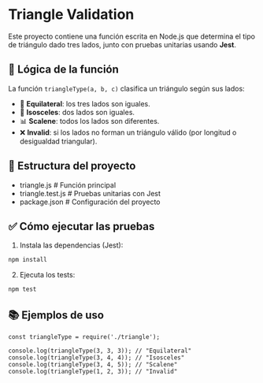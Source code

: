 # Triangle Validation

Este proyecto contiene una función escrita en Node.js que determina el tipo de triángulo dado tres lados, junto con pruebas unitarias usando **Jest**.

## 🧠 Lógica de la función

La función `triangleType(a, b, c)` clasifica un triángulo según sus lados:

- 📏 **Equilateral**: los tres lados son iguales.
- 📐 **Isosceles**: dos lados son iguales.
- 📊 **Scalene**: todos los lados son diferentes.
- ❌ **Invalid**: si los lados no forman un triángulo válido (por longitud o desigualdad triangular).

## 📁 Estructura del proyecto
- triangle.js         # Función principal
- triangle.test.js    # Pruebas unitarias con Jest
- package.json        # Configuración del proyecto

## ✅ Cómo ejecutar las pruebas

1. Instala las dependencias (Jest):

```bash
npm install
```
2.	Ejecuta los tests:
```bash
npm test
```

## 📚 Ejemplos de uso

```javascrpit
const triangleType = require('./triangle');

console.log(triangleType(3, 3, 3)); // "Equilateral"
console.log(triangleType(3, 4, 4)); // "Isosceles"
console.log(triangleType(3, 4, 5)); // "Scalene"
console.log(triangleType(1, 2, 3)); // "Invalid"
```
